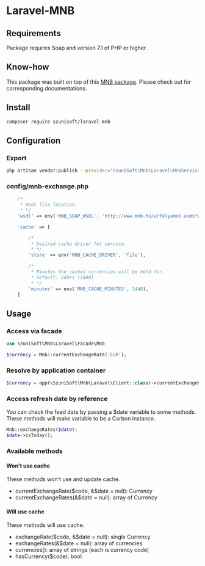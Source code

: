 # Laravel-MNB

## Requirements
Package requires Soap and version 7.1 of PHP or higher.

## Know-how
This package was built on top of this [MNB package](https://github.com/SzuniSOFT/php-mnb).
Please check out for corresponding documentations.

## Install
```bash
composer require szunisoft/laravel-mnb
```

## Configuration
### Export
```bash
php artisan vendor:publish --provider="SzuniSoft\Mnb\Laravel\MnbServiceProvider" --tag="config"
```
### config/mnb-exchange.php
```php
    /*
     * Wsdl file location.
     * */
    'wsdl' => env('MNB_SOAP_WSDL', 'http://www.mnb.hu/arfolyamok.asmx?wsdl'),

    'cache' => [

        /*
         * Desired cache driver for service.
         * */
        'store' => env('MNB_CACHE_DRIVER', 'file'),

        /*
         * Minutes the cached currencies will be held for.
         * Default: 24hrs (1440)
         * */
        'minutes' => env('MNB_CACHE_MINUTES', 1440),
    ]
```

## Usage

### Access via facade
```php
use SzuniSoft\Mnb\Laravel\Facade\Mnb

$currency = Mnb::currentExchangeRate('EUR');
```

### Resolve by application container
```php
$currency = app(\SzuniSoft\Mnb\Laravel\Client::class)->currentExchangeRate('EUR');
```
### Access refresh date by reference
You can check the feed date by passing a $date variable to some methods.
These methods will make variable to be a Carbon instance.

```php
Mnb::exchangeRates($date);
$date->isToday();
```

### Available methods

#### Won't use cache
These methods won't use and update cache.
- currentExchangeRate($code, &$date = null): Currency
- currentExchangeRates(&$date = null): array of Currency

#### Will use cache
These methods will use cache.
- exchangeRate($code, &$date = null): single Currency
- exchangeRates(&$date = null): array of currencies
- currencies(): array of strings (each is currency code)
- hasCurrency($code): bool